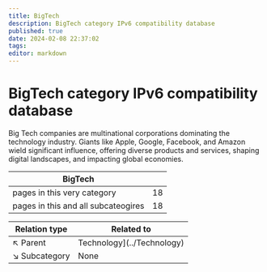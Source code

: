 ```yaml
---
title: BigTech
description: BigTech category IPv6 compatibility database
published: true
date: 2024-02-08 22:37:02 
tags:
editor: markdown
---
```


# BigTech category IPv6 compatibility database


Big Tech companies are multinational corporations dominating the technology industry. Giants like Apple, Google, Facebook, and Amazon wield significant influence, offering diverse products and services, shaping digital landscapes, and impacting global economies.


| BigTech   |   |
| - | - |
| pages in this very category | 18 |
| pages in this and all subcateogires | 18 |

| Relation type | Related to |
| - | - |
| :arrow_upper_left: Parent | Technology](../Technology) |
| :arrow_lower_right: Subcategory | None |